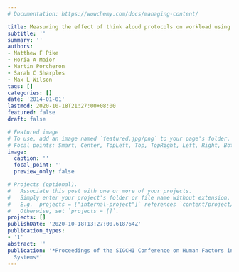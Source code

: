 ```yaml
---
# Documentation: https://wowchemy.com/docs/managing-content/

title: Measuring the effect of think aloud protocols on workload using fNIRS
subtitle: ''
summary: ''
authors:
- Matthew F Pike
- Horia A Maior
- Martin Porcheron
- Sarah C Sharples
- Max L Wilson
tags: []
categories: []
date: '2014-01-01'
lastmod: 2020-10-18T21:27:00+08:00
featured: false
draft: false

# Featured image
# To use, add an image named `featured.jpg/png` to your page's folder.
# Focal points: Smart, Center, TopLeft, Top, TopRight, Left, Right, BottomLeft, Bottom, BottomRight.
image:
  caption: ''
  focal_point: ''
  preview_only: false

# Projects (optional).
#   Associate this post with one or more of your projects.
#   Simply enter your project's folder or file name without extension.
#   E.g. `projects = ["internal-project"]` references `content/project/deep-learning/index.md`.
#   Otherwise, set `projects = []`.
projects: []
publishDate: '2020-10-18T13:27:00.618764Z'
publication_types:
- '1'
abstract: ''
publication: '*Proceedings of the SIGCHI Conference on Human Factors in Computing
  Systems*'
---
```

